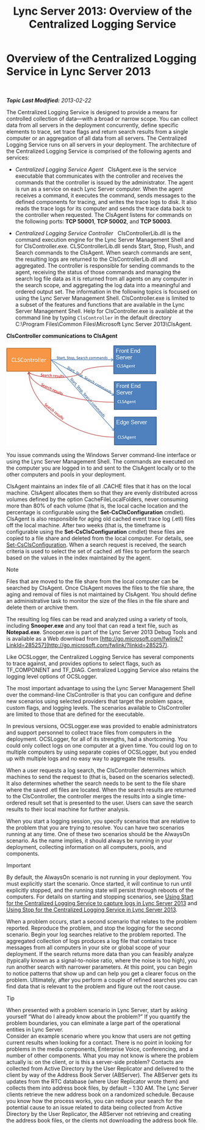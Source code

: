 ﻿---
title: 'Lync Server 2013: Overview of the Centralized Logging Service'
TOCTitle: Overview of the Centralized Logging Service
ms:assetid: 975718a0-f3e3-404d-9453-6224e73bfdd0
ms:mtpsurl: https://technet.microsoft.com/en-us/library/JJ688145(v=OCS.15)
ms:contentKeyID: 49733746
ms.date: 07/23/2014
mtps_version: v=OCS.15
---

<div data-xmlns="http://www.w3.org/1999/xhtml">

<div class="topic" data-xmlns="http://www.w3.org/1999/xhtml" data-msxsl="urn:schemas-microsoft-com:xslt" data-cs="http://msdn.microsoft.com/en-us/">

<div data-asp="http://msdn2.microsoft.com/asp">

# Overview of the Centralized Logging Service in Lync Server 2013

</div>

<div id="mainSection">

<div id="mainBody">

<span> </span>

_**Topic Last Modified:** 2013-02-22_

The Centralized Logging Service is designed to provide a means for controlled collection of data—with a broad or narrow scope. You can collect data from all servers in the deployment concurrently, define specific elements to trace, set trace flags and return search results from a single computer or an aggregation of all data from all servers. The Centralized Logging Service runs on all servers in your deployment. The architecture of the Centralized Logging Service is comprised of the following agents and services:

  - *Centralized Logging Service Agent*   ClsAgent.exe is the service executable that communicates with the controller and receives the commands that the controller is issued by the administrator. The agent is run as a service on each Lync Server computer. When the agent receives a command, it executes the command, sends messages to the defined components for tracing, and writes the trace logs to disk. It also reads the trace logs for its computer and sends the trace data back to the controller when requested. The ClsAgent listens for commands on the following ports: **TCP 50001**, **TCP 50002**, and **TCP 50003**.

  - *Centralized Logging Service Controller*   ClsControllerLib.dll is the command execution engine for the Lync Server Management Shell and for ClsController.exe. CLSControllerLib.dll sends Start, Stop, Flush, and Search commands to the ClsAgent. When search commands are sent, the resulting logs are returned to the ClsControllerLib.dll and aggregated. The controller is responsible for sending commands to the agent, receiving the status of those commands and managing the search log file data as it is returned from all agents on any computer in the search scope, and aggregating the log data into a meaningful and ordered output set. The information in the following topics is focused on using the Lync Server Management Shell. ClsController.exe is limited to a subset of the features and functions that are available in the Lync Server Management Shell. Help for ClsController.exe is available at the command line by typing `ClsController` in the default directory C:\\Program Files\\Common Files\\Microsoft Lync Server 2013\\ClsAgent.

**ClsController communications to ClsAgent**

![Relationship between CLSController and CLSAgent.](images/JJ688145.68c90811-5cf9-4a84-95b7-ea9ffc61eac4(OCS.15).jpg "Relationship between CLSController and CLSAgent.")

You issue commands using the Windows Server command-line interface or using the Lync Server Management Shell. The commands are executed on the computer you are logged in to and sent to the ClsAgent locally or to the other computers and pools in your deployment.

ClsAgent maintains an index file of all .CACHE files that it has on the local machine. ClsAgent allocates them so that they are evenly distributed across volumes defined by the option CacheFileLocalFolders, never consuming more than 80% of each volume (that is, the local cache location and the percentage is configurable using the **Set-CsClsConfiguration** cmdlet). ClsAgent is also responsible for aging old cached event trace log (.etl) files off the local machine. After two weeks (that is, the timeframe is configurable using the **Set-CsClsConfiguration** cmdlet) these files are copied to a file share and deleted from the local computer. For details, see [Set-CsClsConfiguration](set-csclsconfiguration.md). When a search request is received, the search criteria is used to select the set of cached .etl files to perform the search based on the values in the index maintained by the agent.

<div class="alert">


> [!NOTE]
> Files that are moved to the file share from the local computer can be searched by ClsAgent. Once ClsAgent moves the files to the file share, the aging and removal of files is not maintained by ClsAgent. You should define an administrative task to monitor the size of the files in the file share and delete them or archive them.



</div>

The resulting log files can be read and analyzed using a variety of tools, including **Snooper.exe** and any tool that can read a text file, such as **Notepad.exe**. Snooper.exe is part of the Lync Server 2013 Debug Tools and is available as a Web download from [http://go.microsoft.com/fwlink/?LinkId=285257](http://go.microsoft.com/fwlink/?linkid=285257).

Like OCSLogger, the Centralized Logging Service has several components to trace against, and provides options to select flags, such as TF\_COMPONENT and TF\_DIAG. Centralized Logging Service also retains the logging level options of OCSLogger.

The most important advantage to using the Lync Server Management Shell over the command-line ClsController is that you can configure and define new scenarios using selected providers that target the problem space, custom flags, and logging levels. The scenarios available to ClsController are limited to those that are defined for the executable.

In previous versions, OCSLogger.exe was provided to enable administrators and support personnel to collect trace files from computers in the deployment. OCSLogger, for all of its strengths, had a shortcoming. You could only collect logs on one computer at a given time. You could log on to multiple computers by using separate copies of OCSLogger, but you ended up with multiple logs and no easy way to aggregate the results.

When a user requests a log search, the ClsController determines which machines to send the request to (that is, based on the scenarios selected). It also determines whether the search needs to be sent to the file share where the saved .etl files are located. When the search results are returned to the ClsController, the controller merges the results into a single time-ordered result set that is presented to the user. Users can save the search results to their local machine for further analysis.

When you start a logging session, you specify scenarios that are relative to the problem that you are trying to resolve. You can have two scenarios running at any time. One of these two scenarios should be the AlwaysOn scenario. As the name implies, it should always be running in your deployment, collecting information on all computers, pools, and components.

<div class="alert">


> [!IMPORTANT]
> By default, the AlwaysOn scenario is not running in your deployment. You must explicitly start the scenario. Once started, it will continue to run until explicitly stopped, and the running state will persist through reboots of the computers. For details on starting and stopping scenarios, see <A href="lync-server-2013-using-start-for-the-centralized-logging-service-to-capture-logs.md">Using Start for the Centralized Logging Service to capture logs in Lync Server 2013</A> and <A href="lync-server-2013-using-stop-for-the-centralized-logging-service.md">Using Stop for the Centralized Logging Service in Lync Server 2013</A>.



</div>

When a problem occurs, start a second scenario that relates to the problem reported. Reproduce the problem, and stop the logging for the second scenario. Begin your log searches relative to the problem reported. The aggregated collection of logs produces a log file that contains trace messages from all computers in your site or global scope of your deployment. If the search returns more data than you can feasibly analyze (typically known as a signal-to-noise ratio, where the noise is too high), you run another search with narrower parameters. At this point, you can begin to notice patterns that show up and can help you get a clearer focus on the problem. Ultimately, after you perform a couple of refined searches you can find data that is relevant to the problem and figure out the root cause.

<div class="alert">


> [!TIP]
> When presented with a problem scenario in Lync Server, start by asking yourself “What do I already know about the problem?” If you quantify the problem boundaries, you can eliminate a large part of the operational entities in Lync Server.<BR>Consider an example scenario where you know that users are not getting current results when looking for a contact. There is no point in looking for problems in the media components, Enterprise Voice, conferencing, and a number of other components. What you may not know is where the problem actually is: on the client, or is this a server-side problem? Contacts are collected from Active Directory by the User Replicator and delivered to the client by way of the Address Book Server (ABServer). The ABServer gets its updates from the RTC database (where User Replicator wrote them) and collects them into address book files, by default – 1:30 AM. The Lync Server clients retrieve the new address book on a randomized schedule. Because you know how the process works, you can reduce your search for the potential cause to an issue related to data being collected from Active Directory by the User Replicator, the ABServer not retrieving and creating the address book files, or the clients not downloading the address book file.



</div>

</div>

<span> </span>

</div>

</div>

</div>

